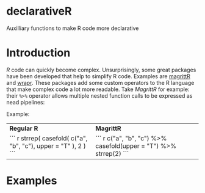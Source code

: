# declarativeR
Auxilliary functions to make R code more declarative 

# Introduction
*R* code can quickly become complex. Unsurprisingly, some great packages have been developed that help to simplify R code. Examples are [magrittR](https://cran.r-project.org/web/packages/magrittr/vignettes/magrittr.html) and  [wrapr](https://github.com/WinVector/wrapr). These packages add some custom operators to the R language that make complex code a lot more readable. Take *MagrittR* for example: their `%>%` operator allows multiple nested function calls to be expressed as nead pipelines: 

Example:
<table>
<tr>
    <td><b>Regular R</b></td>
    <td><b>MagrittR</b></td>
</tr>
<tr>
<td>
``` r 
        strrep(  
            casefold( 
                c("a", "b", "c"),   
                    upper = "T"  
            ), 2  
        ) 
```
</td>      
<td> 
``` r
    c("a", "b", "c") %>%  
    casefold(upper = "T") %>%  
    strrep(2)
```
    </td> 
</tr>
</table> 

 
# Examples


